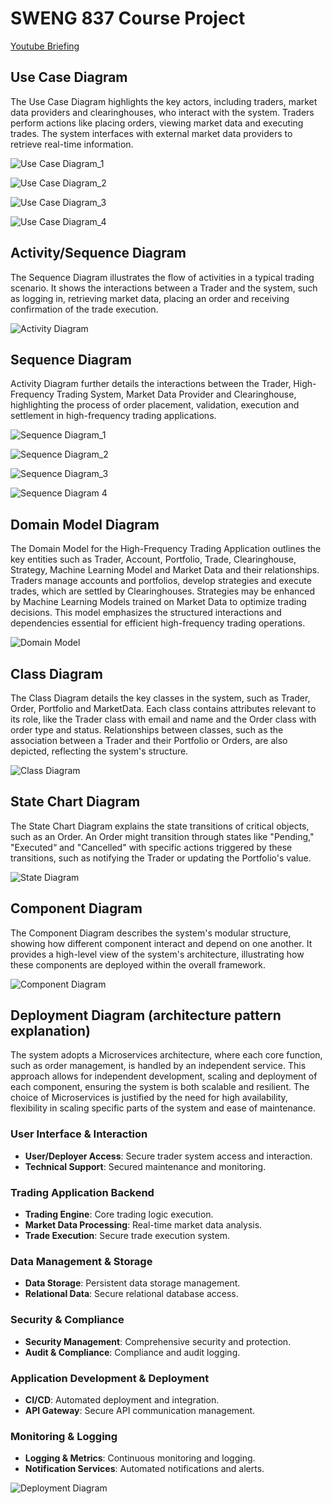 # SWENG 837 Course Project

[Youtube Briefing](https://www.youtube.com/watch?v=7barKlW4fZA)

## Use Case Diagram
The Use Case Diagram highlights the key actors, including traders, market data providers and clearinghouses, who interact with the system. Traders perform actions like placing orders, viewing market data and executing trades. The system interfaces with external market data providers to retrieve real-time information.

![Use Case Diagram_1](diagrams/use_case_diagram_1.png)

![Use Case Diagram_2](diagrams/use_case_diagram_2.png)

![Use Case Diagram_3](diagrams/use_case_diagram_3.png)

![Use Case Diagram_4](diagrams/use_case_diagram_4.png)

## Activity/Sequence Diagram
The Sequence Diagram illustrates the flow of activities in a typical trading scenario. It shows the interactions between a Trader and the system, such as logging in, retrieving market data, placing an order and receiving confirmation of the trade execution. 

![Activity Diagram](diagrams/activity_diagram.png)

## Sequence Diagram
Activity Diagram further details the interactions between the Trader, High-Frequency Trading System, Market Data Provider and Clearinghouse, highlighting the process of order placement, validation, execution and settlement in high-frequency trading applications.

![Sequence Diagram_1](diagrams/sequence_diagram_1.png)

![Sequence Diagram_2](diagrams/sequence_diagram_2.png)

![Sequence Diagram_3](diagrams/sequence_diagram_3.png)

![Sequence Diagram 4](diagrams/sequence_diagram_4.png)

## Domain Model Diagram
The Domain Model for the High-Frequency Trading Application outlines the key entities such as Trader, Account, Portfolio, Trade, Clearinghouse, Strategy, Machine Learning Model and Market Data and their relationships. Traders manage accounts and portfolios, develop strategies and execute trades, which are settled by Clearinghouses. Strategies may be enhanced by Machine Learning Models trained on Market Data to optimize trading decisions. This model emphasizes the structured interactions and dependencies essential for efficient high-frequency trading operations.

![Domain Model](diagrams/domain_model_diagram.png)

## Class Diagram
The Class Diagram details the key classes in the system, such as Trader, Order, Portfolio and MarketData. Each class contains attributes relevant to its role, like the Trader class with email and name and the Order class with order type and status. Relationships between classes, such as the association between a Trader and their Portfolio or Orders, are also depicted, reflecting the system's structure.

![Class Diagram](diagrams/class_diagram.png)

## State Chart Diagram
The State Chart Diagram explains the state transitions of critical objects, such as an Order. An Order might transition through states like "Pending," "Executed“ and "Cancelled" with specific actions triggered by these transitions, such as notifying the Trader or updating the Portfolio's value.

![State Diagram](diagrams/state_diagram.png)

## Component Diagram
The Component Diagram describes the system's modular structure, showing how different component interact and depend on one another. It provides a high-level view of the system's architecture, illustrating how these components are deployed within the overall framework.

![Component Diagram](diagrams/component_diagram.png)

## Deployment Diagram (architecture pattern explanation)
The system adopts a Microservices architecture, where each core function, such as order management, is handled by an independent service. This approach allows for independent development, scaling and deployment of each component, ensuring the system is both scalable and resilient. The choice of Microservices is justified by the need for high availability, flexibility in scaling specific parts of the system and ease of maintenance.

### User Interface & Interaction
- **User/Deployer Access**: Secure trader system access and interaction.
- **Technical Support**: Secured maintenance and monitoring.

### Trading Application Backend
- **Trading Engine**: Core trading logic execution.
- **Market Data Processing**: Real-time market data analysis.
- **Trade Execution**: Secure trade execution system.

### Data Management & Storage
- **Data Storage**: Persistent data storage management.
- **Relational Data**: Secure relational database access.

### Security & Compliance
- **Security Management**: Comprehensive security and protection.
- **Audit & Compliance**: Compliance and audit logging.

### Application Development & Deployment
- **CI/CD**: Automated deployment and integration.
- **API Gateway**: Secure API communication management.

### Monitoring & Logging
- **Logging & Metrics**: Continuous monitoring and logging.
- **Notification Services**: Automated notifications and alerts.

![Deployment Diagram](diagrams/deployment_diagram.png)
